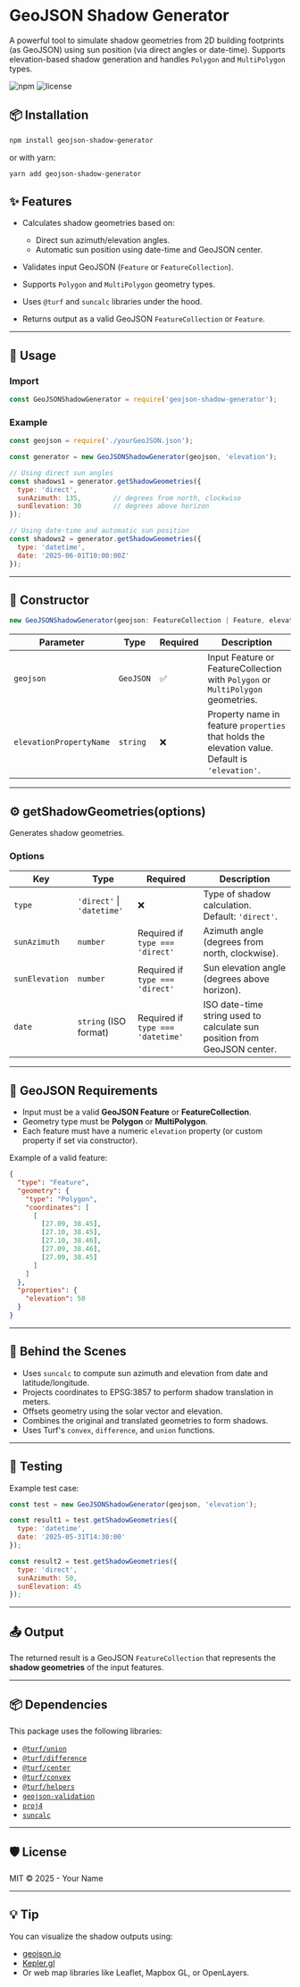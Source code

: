 # GeoJSON Shadow Generator

A powerful tool to simulate shadow geometries from 2D building footprints (as GeoJSON) using sun position (via direct angles or date-time). Supports elevation-based shadow generation and handles `Polygon` and `MultiPolygon` types.

![npm](https://img.shields.io/npm/v/geojson-shadow-generator?color=green)
![license](https://img.shields.io/npm/l/geojson-shadow-generator)

## 📦 Installation

```bash
npm install geojson-shadow-generator
````

or with yarn:

```bash
yarn add geojson-shadow-generator
```

## ✨ Features

* Calculates shadow geometries based on:

  * Direct sun azimuth/elevation angles.
  * Automatic sun position using date-time and GeoJSON center.
* Validates input GeoJSON (`Feature` or `FeatureCollection`).
* Supports `Polygon` and `MultiPolygon` geometry types.
* Uses `@turf` and `suncalc` libraries under the hood.
* Returns output as a valid GeoJSON `FeatureCollection` or `Feature`.

---

## 🚀 Usage

### Import

```js
const GeoJSONShadowGenerator = require('geojson-shadow-generator');
```

### Example

```js
const geojson = require('./yourGeoJSON.json');

const generator = new GeoJSONShadowGenerator(geojson, 'elevation');

// Using direct sun angles
const shadows1 = generator.getShadowGeometries({
  type: 'direct',
  sunAzimuth: 135,        // degrees from north, clockwise
  sunElevation: 30        // degrees above horizon
});

// Using date-time and automatic sun position
const shadows2 = generator.getShadowGeometries({
  type: 'datetime',
  date: '2025-06-01T10:00:00Z'
});
```

---

## 🔧 Constructor

```ts
new GeoJSONShadowGenerator(geojson: FeatureCollection | Feature, elevationPropertyName?: string)
```

| Parameter               | Type      | Required | Description                                                                                     |
| ----------------------- | --------- | -------- | ----------------------------------------------------------------------------------------------- |
| `geojson`               | `GeoJSON` | ✅        | Input Feature or FeatureCollection with `Polygon` or `MultiPolygon` geometries.                 |
| `elevationPropertyName` | `string`  | ❌        | Property name in feature `properties` that holds the elevation value. Default is `'elevation'`. |

---

## ⚙️ getShadowGeometries(options)

Generates shadow geometries.

### Options

| Key            | Type                       | Required                          | Description                                                              |
| -------------- | -------------------------- | --------------------------------- | ------------------------------------------------------------------------ |
| `type`         | `'direct'` \| `'datetime'` | ❌                                 | Type of shadow calculation. Default: `'direct'`.                         |
| `sunAzimuth`   | `number`                   | Required if `type === 'direct'`   | Azimuth angle (degrees from north, clockwise).                           |
| `sunElevation` | `number`                   | Required if `type === 'direct'`   | Sun elevation angle (degrees above horizon).                             |
| `date`         | `string` (ISO format)      | Required if `type === 'datetime'` | ISO date-time string used to calculate sun position from GeoJSON center. |

---

## 📄 GeoJSON Requirements

* Input must be a valid **GeoJSON Feature** or **FeatureCollection**.
* Geometry type must be **Polygon** or **MultiPolygon**.
* Each feature must have a numeric `elevation` property (or custom property if set via constructor).

Example of a valid feature:

```json
{
  "type": "Feature",
  "geometry": {
    "type": "Polygon",
    "coordinates": [
      [
        [27.09, 38.45],
        [27.10, 38.45],
        [27.10, 38.46],
        [27.09, 38.46],
        [27.09, 38.45]
      ]
    ]
  },
  "properties": {
    "elevation": 50
  }
}
```

---

## 🧠 Behind the Scenes

* Uses `suncalc` to compute sun azimuth and elevation from date and latitude/longitude.
* Projects coordinates to EPSG:3857 to perform shadow translation in meters.
* Offsets geometry using the solar vector and elevation.
* Combines the original and translated geometries to form shadows.
* Uses Turf's `convex`, `difference`, and `union` functions.

---

## 🧪 Testing

Example test case:

```js
const test = new GeoJSONShadowGenerator(geojson, 'elevation');

const result1 = test.getShadowGeometries({
  type: 'datetime',
  date: '2025-05-31T14:30:00'
});

const result2 = test.getShadowGeometries({
  type: 'direct',
  sunAzimuth: 50,
  sunElevation: 45
});
```

---

## 📤 Output

The returned result is a GeoJSON `FeatureCollection` that represents the **shadow geometries** of the input features.

---

## 📦 Dependencies

This package uses the following libraries:

* [`@turf/union`](https://www.npmjs.com/package/@turf/union)
* [`@turf/difference`](https://www.npmjs.com/package/@turf/difference)
* [`@turf/center`](https://www.npmjs.com/package/@turf/center)
* [`@turf/convex`](https://www.npmjs.com/package/@turf/convex)
* [`@turf/helpers`](https://www.npmjs.com/package/@turf/helpers)
* [`geojson-validation`](https://www.npmjs.com/package/geojson-validation)
* [`proj4`](https://www.npmjs.com/package/proj4)
* [`suncalc`](https://www.npmjs.com/package/suncalc)

---

## 🛡️ License

MIT © 2025 - Your Name

---

## 💡 Tip

You can visualize the shadow outputs using:

* [geojson.io](http://geojson.io/)
* [Kepler.gl](https://kepler.gl/)
* Or web map libraries like Leaflet, Mapbox GL, or OpenLayers.
